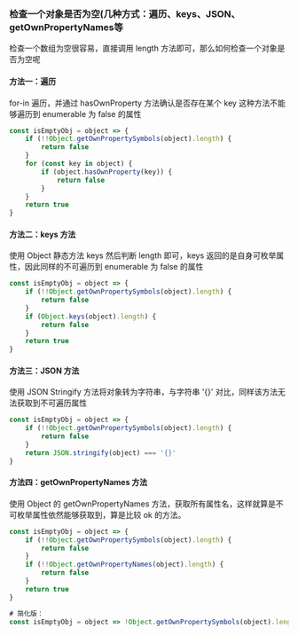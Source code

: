 ### 检查一个对象是否为空(几种方式：遍历、keys、JSON、getOwnPropertyNames等

检查一个数组为空很容易，直接调用 length 方法即可，那么如何检查一个对象是否为空呢

#### 方法一：遍历

for-in 遍历，并通过 hasOwnProperty 方法确认是否存在某个 key 这种方法不能够遍历到 enumerable 为 false 的属性

```js
const isEmptyObj = object => {
    if (!!Object.getOwnPropertySymbols(object).length) {
        return false
    }
    for (const key in object) {
        if (object.hasOwnProperty(key)) {
            return false
        }
    }
    return true
}
```


#### 方法二：keys 方法

使用 Object 静态方法 keys 然后判断 length 即可，keys 返回的是自身可枚举属性，因此同样的不可遍历到 enumerable 为 false 的属性

```js
const isEmptyObj = object => {
    if (!!Object.getOwnPropertySymbols(object).length) {
        return false
    }
    if (Object.keys(object).length) {
        return false
    }
    return true
}
```

#### 方法三：JSON 方法

使用 JSON Stringify 方法将对象转为字符串，与字符串 '{}' 对比，同样该方法无法获取到不可遍历属性

```js
const isEmptyObj = object => {
    if (!!Object.getOwnPropertySymbols(object).length) {
        return false
    }
    return JSON.stringify(object) === '{}'
}
```

#### 方法四：getOwnPropertyNames 方法

使用 Object 的 getOwnPropertyNames 方法，获取所有属性名，这样就算是不可枚举属性依然能够获取到，算是比较 ok 的方法。

```js
const isEmptyObj = object => {
    if (!!Object.getOwnPropertySymbols(object).length) {
        return false
    }
    if (!!Object.getOwnPropertyNames(object).length) {
        return false
    }
    return true
}

# 简化版：
const isEmptyObj = object => !Object.getOwnPropertySymbols(object).length && !Object.getOwnPropertyNames(object).length

```
